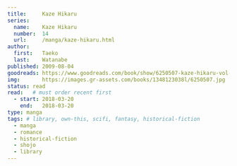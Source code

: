 ```yaml
---
title:     Kaze Hikaru
series:    
  name:    Kaze Hikaru
  number:  14
  url:     /manga/kaze-hikaru.html
author: 
  first:   Taeko 
  last:    Watanabe
published: 2009-08-04 
goodreads: https://www.goodreads.com/book/show/6250507-kaze-hikaru-vol-14
img:       https://images.gr-assets.com/books/1348123038l/6250507.jpg
status: read
read:   # must order recent first
  - start: 2018-03-20 
    end:   2018-03-20
type: manga
tags: # library, own-this, scifi, fantasy, historical-fiction
  - manga
  - romance
  - historical-fiction
  - shojo
  - library
---
```


